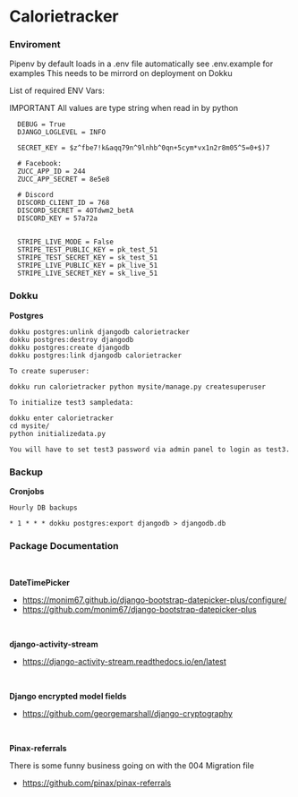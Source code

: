 # Calorietracker


### Enviroment

  Pipenv by default loads in a .env file automatically see .env.example for examples
  This needs to be mirrord on deployment on Dokku

  List of required ENV Vars:

  IMPORTANT All values are type string when read in by python

      DEBUG = True
      DJANGO_LOGLEVEL = INFO

      SECRET_KEY = $z^fbe7!k&aqq79n^9lnhb^0qn+5cym*vx1n2r8m05^5=0+$)7

      # Facebook:
      ZUCC_APP_ID = 244
      ZUCC_APP_SECRET = 8e5e8

      # Discord
      DISCORD_CLIENT_ID = 768
      DISCORD_SECRET = 4OTdwm2_betA
      DISCORD_KEY = 57a72a


      STRIPE_LIVE_MODE = False
      STRIPE_TEST_PUBLIC_KEY = pk_test_51
      STRIPE_TEST_SECRET_KEY = sk_test_51
      STRIPE_LIVE_PUBLIC_KEY = pk_live_51
      STRIPE_LIVE_SECRET_KEY = sk_live_51



### Dokku

**Postgres**

    dokku postgres:unlink djangodb calorietracker
    dokku postgres:destroy djangodb
    dokku postgres:create djangodb
    dokku postgres:link djangodb calorietracker

    To create superuser:

    dokku run calorietracker python mysite/manage.py createsuperuser

    To initialize test3 sampledata:

    dokku enter calorietracker
    cd mysite/
    python initializedata.py

    You will have to set test3 password via admin panel to login as test3.


### Backup

**Cronjobs**

    Hourly DB backups

    * 1 * * * dokku postgres:export djangodb > djangodb.db



### Package Documentation

<br>


  **DateTimePicker**  

  - https://monim67.github.io/django-bootstrap-datepicker-plus/configure/
  - https://github.com/monim67/django-bootstrap-datepicker-plus

<br>

**django-activity-stream**

  - https://django-activity-stream.readthedocs.io/en/latest

<br>

**Django encrypted model fields**

 - https://github.com/georgemarshall/django-cryptography


<br>

**Pinax-referrals**


  There is some funny business going on with the 004 Migration file

- https://github.com/pinax/pinax-referrals
